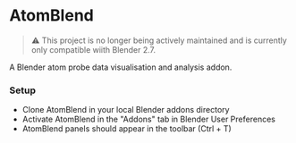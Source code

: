 # AtomBlend #

> :warning: This project is no longer being actively maintained and is currently only compatible wiith Blender 2.7.

A Blender atom probe data visualisation and analysis addon.

### Setup ###

* Clone AtomBlend in your local Blender addons directory
* Activate AtomBlend in the "Addons" tab in Blender User Preferences
* AtomBlend panels should appear in the toolbar (Ctrl + T)
